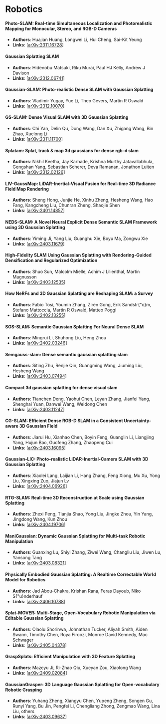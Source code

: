# Robotics

#### Photo-SLAM: Real-time Simultaneous Localization and Photorealistic Mapping for Monocular, Stereo, and RGB-D Cameras
- **Authors**: Huajian Huang, Longwei Li, Hui Cheng, Sai-Kit Yeung
- **Links**: [[arXiv:2311.16728](https://arxiv.org/abs/2311.16728)]

#### Gaussian Splatting SLAM
- **Authors**: Hidenobu Matsuki, Riku Murai, Paul HJ Kelly, Andrew J Davison
- **Links**: [[arXiv:2312.06741](https://arxiv.org/abs/2312.06741)]

#### Gaussian-SLAM: Photo-realistic Dense SLAM with Gaussian Splatting
- **Authors**: Vladimir Yugay, Yue Li, Theo Gevers, Martin R Oswald
- **Links**: [[arXiv:2312.10070](https://arxiv.org/abs/2312.10070)]

#### GS-SLAM: Dense Visual SLAM with 3D Gaussian Splatting
- **Authors**: Chi Yan, Delin Qu, Dong Wang, Dan Xu, Zhigang Wang, Bin Zhao, Xuelong Li
- **Links**: [[arXiv:2311.11700](https://arxiv.org/abs/2311.11700)]

#### Splatam: Splat, track \& map 3d gaussians for dense rgb-d slam
- **Authors**: Nikhil Keetha, Jay Karhade, Krishna Murthy Jatavallabhula, Gengshan Yang, Sebastian Scherer, Deva Ramanan, Jonathon Luiten
- **Links**: [[arXiv:2312.02126](https://arxiv.org/abs/2312.02126)]

#### LIV-GaussMap: LiDAR-Inertial-Visual Fusion for Real-time 3D Radiance Field Map Rendering
- **Authors**: Sheng Hong, Junjie He, Xinhu Zheng, Hesheng Wang, Hao Fang, Kangcheng Liu, Chunran Zheng, Shaojie Shen
- **Links**: [[arXiv:2401.14857](https://arxiv.org/abs/2401.14857)]

#### NEDS-SLAM: A Novel Neural Explicit Dense Semantic SLAM Framework using 3D Gaussian Splatting
- **Authors**: Yiming Ji, Yang Liu, Guanghu Xie, Boyu Ma, Zongwu Xie
- **Links**: [[arXiv:2403.11679](https://arxiv.org/abs/2403.11679)]

#### High-Fidelity SLAM Using Gaussian Splatting with Rendering-Guided Densification and Regularized Optimization
- **Authors**: Shuo Sun, Malcolm Mielle, Achim J Lilienthal, Martin Magnusson
- **Links**: [[arXiv:2403.12535](https://arxiv.org/abs/2403.12535)]

#### How NeRFs and 3D Gaussian Splatting are Reshaping SLAM: a Survey
- **Authors**: Fabio Tosi, Youmin Zhang, Ziren Gong, Erik Sandstr{\"o}m, Stefano Mattoccia, Martin R Oswald, Matteo Poggi
- **Links**: [[arXiv:2402.13255](https://arxiv.org/abs/2402.13255)]

#### SGS-SLAM: Semantic Gaussian Splatting For Neural Dense SLAM
- **Authors**: Mingrui Li, Shuhong Liu, Heng Zhou
- **Links**: [[arXiv:2402.03246](https://arxiv.org/abs/2402.03246)]

#### Semgauss-slam: Dense semantic gaussian splatting slam
- **Authors**: Siting Zhu, Renjie Qin, Guangming Wang, Jiuming Liu, Hesheng Wang
- **Links**: [[arXiv:2403.07494](https://arxiv.org/abs/2403.07494)]

#### Compact 3d gaussian splatting for dense visual slam
- **Authors**: Tianchen Deng, Yaohui Chen, Leyan Zhang, Jianfei Yang, Shenghai Yuan, Danwei Wang, Weidong Chen
- **Links**: [[arXiv:2403.11247](https://arxiv.org/abs/2403.11247)]

#### CG-SLAM: Efficient Dense RGB-D SLAM in a Consistent Uncertainty-aware 3D Gaussian Field
- **Authors**: Jiarui Hu, Xianhao Chen, Boyin Feng, Guanglin Li, Liangjing Yang, Hujun Bao, Guofeng Zhang, Zhaopeng Cui
- **Links**: [[arXiv:2403.16095](https://arxiv.org/abs/2403.16095)]

#### Gaussian-LIC: Photo-realistic LiDAR-Inertial-Camera SLAM with 3D Gaussian Splatting
- **Authors**: Xiaolei Lang, Laijian Li, Hang Zhang, Feng Xiong, Mu Xu, Yong Liu, Xingxing Zuo, Jiajun Lv
- **Links**: [[arXiv:2404.06926](https://arxiv.org/abs/2404.06926)]

#### RTG-SLAM: Real-time 3D Reconstruction at Scale using Gaussian Splatting
- **Authors**: Zhexi Peng, Tianjia Shao, Yong Liu, Jingke Zhou, Yin Yang, Jingdong Wang, Kun Zhou
- **Links**: [[arXiv:2404.19706](https://arxiv.org/abs/2404.19706)]

#### ManiGaussian: Dynamic Gaussian Splatting for Multi-task Robotic Manipulation
- **Authors**: Guanxing Lu, Shiyi Zhang, Ziwei Wang, Changliu Liu, Jiwen Lu, Yansong Tang
- **Links**: [[arXiv:2403.08321](https://arxiv.org/abs/2403.08321)]

#### Physically Embodied Gaussian Splatting: A Realtime Correctable World Model for Robotics
- **Authors**: Jad Abou-Chakra, Krishan Rana, Feras Dayoub, Niko S{\"u}nderhauf
- **Links**: [[arXiv:2406.10788](https://arxiv.org/abs/2406.10788)]

#### Splat-MOVER: Multi-Stage, Open-Vocabulary Robotic Manipulation via Editable Gaussian Splatting
- **Authors**: Olaolu Shorinwa, Johnathan Tucker, Aliyah Smith, Aiden Swann, Timothy Chen, Roya Firoozi, Monroe David Kennedy, Mac Schwager
- **Links**: [[arXiv:2405.04378](https://arxiv.org/abs/2405.04378)]

#### GraspSplats: Efficient Manipulation with 3D Feature Splatting
- **Authors**: Mazeyu Ji, Ri-Zhao Qiu, Xueyan Zou, Xiaolong Wang
- **Links**: [[arXiv:2409.02084](https://arxiv.org/abs/2409.02084)]

#### GaussianGrasper: 3D Language Gaussian Splatting for Open-vocabulary Robotic Grasping
- **Authors**: Yuhang Zheng, Xiangyu Chen, Yupeng Zheng, Songen Gu, Runyi Yang, Bu Jin, Pengfei Li, Chengliang Zhong, Zengmao Wang, Lina Liu, others
- **Links**: [[arXiv:2403.09637](https://arxiv.org/abs/2403.09637)]
